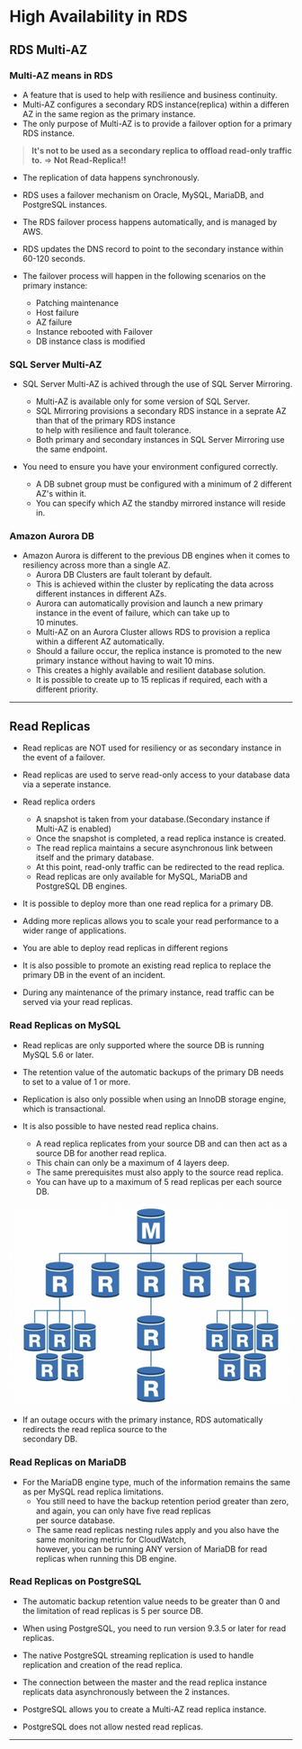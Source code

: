 # High Availability in RDS

## RDS Multi-AZ

### Multi-AZ means in RDS

- A feature that is used to help with resilience and business continuity.
- Multi-AZ configures a secondary RDS instance(replica) within a differen AZ in the same region as the primary instance.
- The only purpose of Multi-AZ is to provide a failover option for a primary RDS instance.

> **It's not to be used as a secondary replica to offload read-only traffic to.** => **Not Read-Replica!!**

- The replication of data happens synchronously.
- RDS uses a failover mechanism on Oracle, MySQL, MariaDB, and PostgreSQL instances.
- The RDS failover process happens automatically, and is managed by AWS.

- RDS updates the DNS record to point to the secondary instance within 60-120 seconds.

- The failover process will happen in the following scenarios on the primary instance:
  - Patching maintenance
  - Host failure
  - AZ failure
  - Instance rebooted with Failover
  - DB instance class is modified

### SQL Server Multi-AZ

- SQL Server Multi-AZ is achived through the use of SQL Server Mirroring.

  - Multi-AZ is available only for some version of SQL Server.
  - SQL Mirroring provisions a secondary RDS instance in a seprate AZ than that of the primary RDS instance  
    to help with resilience and fault tolerance.
  - Both primary and secondary instances in SQL Server Mirroring use the same endpoint.

- You need to ensure you have your environment configured correctly.

  - A DB subnet group must be configured with a minimum of 2 different AZ's within it.
  - You can specify which AZ the standby mirrored instance will reside in.

### Amazon Aurora DB

- Amazon Aurora is different to the previous DB engines when it comes to resiliency across more than a single AZ.
  - Aurora DB Clusters are fault tolerant by default.
  - This is achieved within the cluster by replicating the data across different instances in different AZs.
  - Aurora can automatically provision and launch a new primary instance in the event of failure, which can take up to  
    10 minutes.
  - Multi-AZ on an Aurora Cluster allows RDS to provision a replica within a different AZ automatically.
  - Should a failure occur, the replica instance is promoted to the new primary instance without having to wait 10 mins.
  - This creates a highly available and resilient database solution.
  - It is possible to create up to 15 replicas if required, each with a different priority.

---

## Read Replicas

- Read replicas are NOT used for resiliency or as secondary instance in the event of a failover.
- Read replicas are used to serve read-only access to your database data via a seperate instance.

- Read replica orders

  - A snapshot is taken from your database.(Secondary instance if Multi-AZ is enabled)
  - Once the snapshot is completed, a read replica instance is created.
  - The read replica maintains a secure asynchronous link between itself and the primary database.
  - At this point, read-only traffic can be redirected to the read replica.
  - Read replicas are only available for MySQL, MariaDB and PostgreSQL DB engines.

- It is possible to deploy more than one read replica for a primary DB.
- Adding more replicas allows you to scale your read performance to a wider range of applications.
- You are able to deploy read replicas in different regions
- It is also possible to promote an existing read replica to replace the primary DB in the event of an incident.
- During any maintenance of the primary instance, read traffic can be served via your read replicas.

### Read Replicas on MySQL

- Read replicas are only supported where the source DB is running MySQL 5.6 or later.
- The retention value of the automatic backups of the primary DB needs to set to a value of 1 or more.
- Replication is also only possible when using an InnoDB storage engine, which is transactional.

- It is also possible to have nested read replica chains.
  - A read replica replicates from your source DB and can then act as a source DB for another read replica.
  - This chain can only be a maximum of 4 layers deep.
  - The same prerequisites must also apply to the source read replica.
  - You can have up to a maximum of 5 read replicas per each source DB.

![picture 2](/images/AWS_SAA_HARDS_1.png)

- If an outage occurs with the primary instance, RDS automatically redirects the read replica source to the  
  secondary DB.

### Read Replicas on MariaDB

- For the MariaDB engine type, much of the information remains the same as per MySQL read replica limitations.
  - You still need to have the backup retention period greater than zero, and again, you can only have five read replicas  
    per source database.
  - The same read replicas nesting rules apply and you also have the same monitoring metric for CloudWatch,  
    however, you can be running ANY version of MariaDB for read replicas when running this DB engine.

### Read Replicas on PostgreSQL

- The automatic backup retention value needs to be greater than 0 and the limitation of read replicas is 5 per source DB.
- When using PostgreSQL, you need to run version 9.3.5 or later for read replicas.
- The native PostgreSQL streaming replication is used to handle replication and creation of the read replica.
- The connection between the master and the read replica instance replicats data asynchronously between the 2 instances.

- PostgreSQL allows you to create a Multi-AZ read replica instance.
- PostgreSQL does not allow nested read replicas.

---
